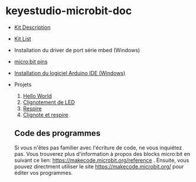 # keyestudio-microbit-doc

- [Kit Description](KitDescription.md)
- [Kit List](KitList.md)
- Installation du driver de port série mbed (Windows)
- [micro:bit pins](MicrobitPins.md)
- [Installation du logiciel Arduino IDE (Windows)](InstallArduinoIde.md)
- Projets
  1. [Hello World](HelloWorldProject.md)
  2. [Clignotement de LED](LedBlinkProject.md)
  3. [Respire](BreathProject.md)
  4. [Clignote et respire](BlinkAndBreathProject.md)

  ## Code des programmes

  Si vous n'êtes pas familier avec l'écriture de code, ne vous inquiétez pas. Vous trouverez plus d'information à propos des blocks micro:bit en suivant ce lien: https://makecode.microbit.org/reference . Ensuite, vous pouvez directment utiliser le site https://makecode.microbit.org/ pour éditer vos programmes.
